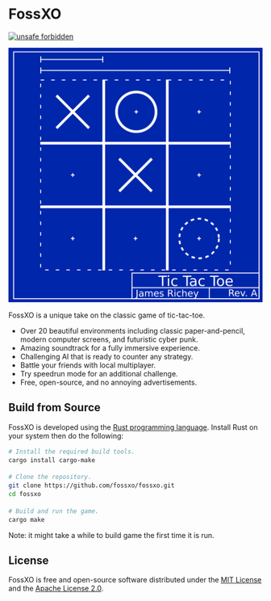 # FossXO
[![unsafe forbidden](https://img.shields.io/badge/unsafe-forbidden-success.svg)](https://github.com/rust-secure-code/safety-dance/)

![FossXO blueprint](blueprint.png)

FossXO is a unique take on the classic game of tic-tac-toe.

* Over 20 beautiful environments including classic paper-and-pencil, modern
  computer screens, and futuristic cyber punk.
* Amazing soundtrack for a fully immersive experience.
* Challenging AI that is ready to counter any strategy.
* Battle your friends with local multiplayer.
* Try speedrun mode for an additional challenge.
* Free, open-source, and no annoying advertisements.


## Build from Source
FossXO is developed using the [Rust programming language](https://www.rust-lang.org/).
Install Rust on your system then do the following:


```bash
# Install the required build tools.
cargo install cargo-make

# Clone the repository.
git clone https://github.com/fossxo/fossxo.git
cd fossxo

# Build and run the game.
cargo make
```

Note: it might take a while to build game the first time it is run.


## License
FossXO is free and open-source software distributed under the [MIT License](LICENSE-MIT) and the [Apache License 2.0](LICENSE-APACHE).
